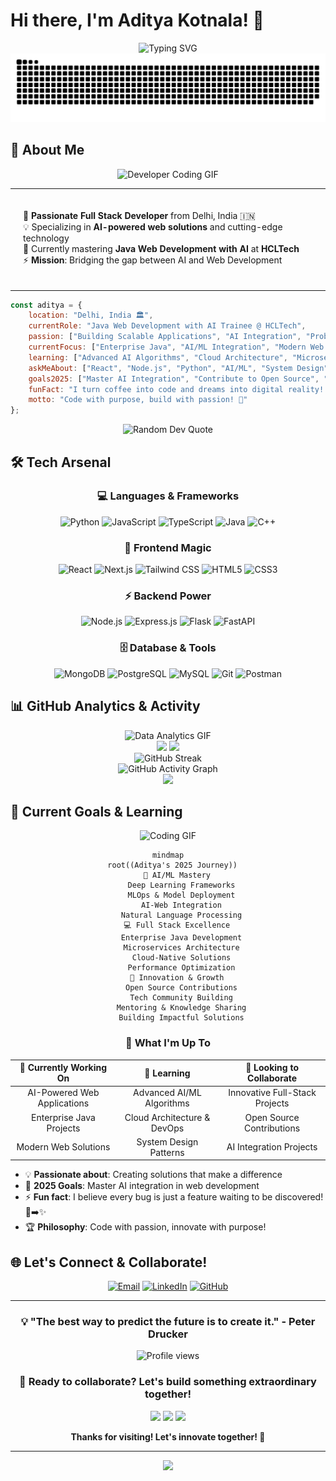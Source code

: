 # Hi there, I'm Aditya Kotnala! 👋

<div align="center">
  <img src="https://readme-typing-svg.herokuapp.com?font=Fira+Code&weight=600&size=28&pause=1000&color=00D4FF&center=true&vCenter=true&random=false&width=600&lines=Full+Stack+Developer+%F0%9F%9A%80;AI+%26+Web+Development+Expert+%F0%9F%A4%96;Building+the+Future+with+Code+%F0%9F%92%BB;Always+Learning%2C+Always+Growing+%F0%9F%8C%B1" alt="Typing SVG" />
</div>

<div align="center">
  <img src="https://github.com/Platane/snk/raw/output/github-contribution-grid-snake.svg" alt="Snake animation" />
</div>

## 🌟 About Me

<div align="center">
  <img src="https://media.giphy.com/media/qgQUggAC3Pfv687qPC/giphy.gif" width="500" alt="Developer Coding GIF">
</div>

<table align="center" style="border: none;">
<tr>
<td style="border: none; vertical-align: top; padding: 20px;">

🚀 **Passionate Full Stack Developer** from Delhi, India 🇮🇳  
💡 Specializing in **AI-powered web solutions** and cutting-edge technology  
🎯 Currently mastering **Java Web Development with AI** at **HCLTech**  
⚡ **Mission**: Bridging the gap between AI and Web Development  

</td>
</tr>
</table>

```javascript
const aditya = {
    location: "Delhi, India 🏛️",
    currentRole: "Java Web Development with AI Trainee @ HCLTech",
    passion: ["Building Scalable Applications", "AI Integration", "Problem Solving"],
    currentFocus: ["Enterprise Java", "AI/ML Integration", "Modern Web Frameworks"],
    learning: ["Advanced AI Algorithms", "Cloud Architecture", "Microservices"],
    askMeAbout: ["React", "Node.js", "Python", "AI/ML", "System Design", "Full Stack Development"],
    goals2025: ["Master AI Integration", "Contribute to Open Source", "Build Impactful Projects"],
    funFact: "I turn coffee into code and dreams into digital reality! ☕→💻✨",
    motto: "Code with purpose, build with passion! 🚀"
};
```

<div align="center">
  <img src="https://quotes-github-readme.vercel.app/api?type=horizontal&theme=tokyonight" alt="Random Dev Quote"/>
</div>

## 🛠️ Tech Arsenal

<div align="center">
  
### 💻 Languages & Frameworks
![Python](https://img.shields.io/badge/Python-3776AB?style=for-the-badge&logo=python&logoColor=white)
![JavaScript](https://img.shields.io/badge/JavaScript-F7DF1E?style=for-the-badge&logo=javascript&logoColor=black)
![TypeScript](https://img.shields.io/badge/TypeScript-007ACC?style=for-the-badge&logo=typescript&logoColor=white)
![Java](https://img.shields.io/badge/Java-ED8B00?style=for-the-badge&logo=openjdk&logoColor=white)
![C++](https://img.shields.io/badge/C++-00599C?style=for-the-badge&logo=cplusplus&logoColor=white)

### 🎨 Frontend Magic
![React](https://img.shields.io/badge/React-20232A?style=for-the-badge&logo=react&logoColor=61DAFB)
![Next.js](https://img.shields.io/badge/Next.js-000000?style=for-the-badge&logo=nextdotjs&logoColor=white)
![Tailwind CSS](https://img.shields.io/badge/Tailwind_CSS-38B2AC?style=for-the-badge&logo=tailwind-css&logoColor=white)
![HTML5](https://img.shields.io/badge/HTML5-E34F26?style=for-the-badge&logo=html5&logoColor=white)
![CSS3](https://img.shields.io/badge/CSS3-1572B6?style=for-the-badge&logo=css3&logoColor=white)

### ⚡ Backend Power
![Node.js](https://img.shields.io/badge/Node.js-43853D?style=for-the-badge&logo=node.js&logoColor=white)
![Express.js](https://img.shields.io/badge/Express.js-404D59?style=for-the-badge&logo=express&logoColor=white)
![Flask](https://img.shields.io/badge/Flask-000000?style=for-the-badge&logo=flask&logoColor=white)
![FastAPI](https://img.shields.io/badge/FastAPI-005571?style=for-the-badge&logo=fastapi)

### 🗄️ Database & Tools
![MongoDB](https://img.shields.io/badge/MongoDB-4EA94B?style=for-the-badge&logo=mongodb&logoColor=white)
![PostgreSQL](https://img.shields.io/badge/PostgreSQL-316192?style=for-the-badge&logo=postgresql&logoColor=white)
![MySQL](https://img.shields.io/badge/MySQL-00000F?style=for-the-badge&logo=mysql&logoColor=white)
![Git](https://img.shields.io/badge/Git-F05032?style=for-the-badge&logo=git&logoColor=white)
![Postman](https://img.shields.io/badge/Postman-FF6C37?style=for-the-badge&logo=postman&logoColor=white)

</div>

## 📊 GitHub Analytics & Activity

<div align="center">
  <img src="https://media.giphy.com/media/3oKIPnAiaMCws8nOsE/giphy.gif" width="300" alt="Data Analytics GIF">
</div>

<div align="center">
  <img height="180em" src="https://github-readme-stats.vercel.app/api?username=adityakotnala&show_icons=true&theme=tokyonight&include_all_commits=true&count_private=true"/>
  <img height="180em" src="https://github-readme-stats.vercel.app/api/top-langs/?username=adityakotnala&layout=compact&langs_count=8&theme=tokyonight"/>
</div>

<div align="center">
  <img src="https://github-readme-streak-stats.herokuapp.com/?user=adityakotnala&theme=tokyonight" alt="GitHub Streak" />
</div>

<div align="center">
  <img src="https://github-readme-activity-graph.vercel.app/graph?username=adityakotnala&theme=tokyo-night&bg_color=1a1b27&color=70a5fd&line=bf91f3&point=38bdae&area=true&hide_border=true" alt="GitHub Activity Graph"/>
</div>

<div align="center">
  <img src="https://github-profile-trophy.vercel.app/?username=adityakotnala&theme=tokyonight&no-frame=true&no-bg=false&margin-w=4&row=1" />
</div>

## 🎯 Current Goals & Learning

<div align="center">
  <img src="https://media.giphy.com/media/QssGEmpkyEOhBCb7e1/giphy.gif" width="400" alt="Coding GIF">
</div>

<div align="center">
  
```mermaid
mindmap
  root((Aditya's 2025 Journey))
    🤖 AI/ML Mastery
      Deep Learning Frameworks
      MLOps & Model Deployment
      AI-Web Integration
      Natural Language Processing
    💻 Full Stack Excellence
      Enterprise Java Development
      Microservices Architecture
      Cloud-Native Solutions
      Performance Optimization
    🌟 Innovation & Growth
      Open Source Contributions
      Tech Community Building
      Mentoring & Knowledge Sharing
      Building Impactful Solutions
```

</div>

<div align="center">

### 🚀 What I'm Up To

| 🔭 **Currently Working On** | 🌱 **Learning** | 👯 **Looking to Collaborate** |
|:--:|:--:|:--:|
| AI-Powered Web Applications | Advanced AI/ML Algorithms | Innovative Full-Stack Projects |
| Enterprise Java Projects | Cloud Architecture & DevOps | Open Source Contributions |
| Modern Web Solutions | System Design Patterns | AI Integration Projects |

</div>

- 💡 **Passionate about**: Creating solutions that make a difference
- 🎯 **2025 Goals**: Master AI integration in web development
- ⚡ **Fun fact**: I believe every bug is just a feature waiting to be discovered! 🐛➡️✨
- 🏆 **Philosophy**: Code with passion, innovate with purpose!

## 🌐 Let's Connect & Collaborate!

<div align="center">
  
[![Email](https://img.shields.io/badge/Email-adityakotnala6@gmail.com-red?style=for-the-badge&logo=gmail&logoColor=white&labelColor=000000)](mailto:adityakotnala6@gmail.com)
[![LinkedIn](https://img.shields.io/badge/LinkedIn-Aditya_Kotnala-blue?style=for-the-badge&logo=linkedin&logoColor=white&labelColor=000000)](https://linkedin.com/in/adityakotnala)
[![GitHub](https://img.shields.io/badge/GitHub-Follow_Me-black?style=for-the-badge&logo=github&logoColor=white&labelColor=000000)](https://github.com/adityakotnala)

</div>

---

<div align="center">
  
### 💡 "The best way to predict the future is to create it." - Peter Drucker

<img src="https://komarev.com/ghpvc/?username=AdityaKotnala2004&label=Profile%20views&color=0e75b6&style=flat" alt="Profile views" />

### 🚀 Ready to collaborate? Let's build something extraordinary together! 

<img src="https://media.giphy.com/media/LnQjpWaON8nhr21vNW/giphy.gif" width="60"> <img src="https://media.giphy.com/media/du3J3cXyzhj75IOgvA/giphy.gif" width="60"> <img src="https://media.giphy.com/media/KzJkzjggfGN5Py6nkT/giphy.gif" width="60">

**Thanks for visiting! Let's innovate together! 🌟**

</div>

---

<div align="center">
  <img src="https://capsule-render.vercel.app/api?type=waving&color=gradient&height=100&section=footer&animation=twinkling" />
</div>
